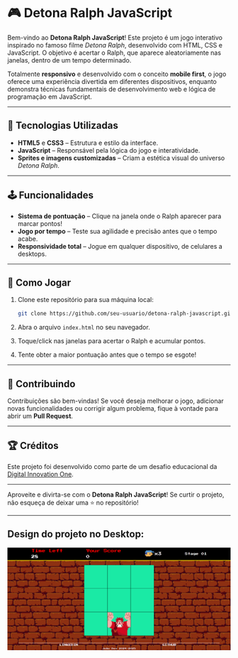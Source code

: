 # 🎮 Detona Ralph JavaScript

Bem-vindo ao **Detona Ralph JavaScript**!
Este projeto é um jogo interativo inspirado no famoso filme *Detona Ralph*, desenvolvido com HTML, CSS e JavaScript. O objetivo é acertar o Ralph, que aparece aleatoriamente nas janelas, dentro de um tempo determinado.

Totalmente **responsivo** e desenvolvido com o conceito **mobile first**, o jogo oferece uma experiência divertida em diferentes dispositivos, enquanto demonstra técnicas fundamentais de desenvolvimento web e lógica de programação em JavaScript.

---

## 🚀 Tecnologias Utilizadas

* **HTML5** e **CSS3** – Estrutura e estilo da interface.
* **JavaScript** – Responsável pela lógica do jogo e interatividade.
* **Sprites e imagens customizadas** – Criam a estética visual do universo *Detona Ralph*.

---

## 🕹️ Funcionalidades

* **Sistema de pontuação** – Clique na janela onde o Ralph aparecer para marcar pontos!
* **Jogo por tempo** – Teste sua agilidade e precisão antes que o tempo acabe.
* **Responsividade total** – Jogue em qualquer dispositivo, de celulares a desktops.

---

## 📖 Como Jogar

1. Clone este repositório para sua máquina local:

   ```bash
   git clone https://github.com/seu-usuario/detona-ralph-javascript.git
   ```
2. Abra o arquivo `index.html` no seu navegador.
3. Toque/click nas janelas para acertar o Ralph e acumular pontos.
4. Tente obter a maior pontuação antes que o tempo se esgote!

---

## 🤝 Contribuindo

Contribuições são bem-vindas!
Se você deseja melhorar o jogo, adicionar novas funcionalidades ou corrigir algum problema, fique à vontade para abrir um **Pull Request**.

---

## 🏆 Créditos

Este projeto foi desenvolvido como parte de um desafio educacional da [Digital Innovation One](https://web.digitalinnovation.one/).

---

Aproveite e divirta-se com o **Detona Ralph JavaScript**!
Se curtir o projeto, não esqueça de deixar uma ⭐️ no repositório!

---

## Design do projeto no Desktop:
![image](./src/images/detona-ralph-page.png)
